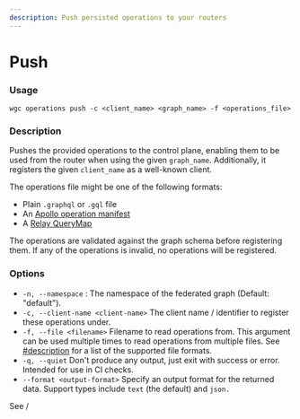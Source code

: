 ```yaml
---
description: Push persisted operations to your routers
---
```


# Push

### Usage

```
wgc operations push -c <client_name> <graph_name> -f <operations_file> 
```

### Description

Pushes the provided operations to the control plane, enabling them to be used from the router when using the given `graph_name`. Additionally, it registers the given `client_name` as a well-known client.

The operations file might be one of the following formats:

* Plain `.graphql` or `.gql` file
* An [Apollo operation manifest](https://www.apollographql.com/docs/kotlin/advanced/persisted-queries/#1-generate-operation-manifest)
* A [Relay QueryMap](https://relay.dev/docs/guides/persisted-queries/)

The operations are validated against the graph schema before registering them. If any of the operations is invalid, no operations will be registered.

### Options

* `-n, --namespace` : The namespace of the federated graph (Default: "default").
* `-c, --client-name <client-name>` The client name / identifier to register these operations under.
* `-f, --file <filename>` Filename to read operations from. This argument can be used multiple times to read operations from multiple files. See [#description](push.md#description "mention") for a list of the supported file formats.
* `-q, --quiet` Don't produce any output, just exit with success or error. Intended for use in CI checks.
* `--format <output-format>` Specify an output format for the returned data. Support types include `text` (the default) and `json.`

See /
